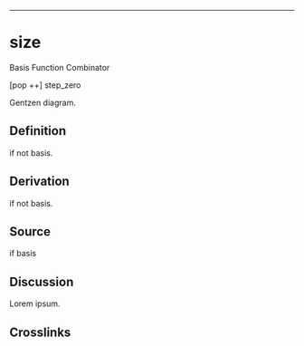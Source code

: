 ------------------------------------------------------------------------

# size

Basis Function Combinator

\[pop ++\] step_zero

Gentzen diagram.

## Definition

if not basis.

## Derivation

if not basis.

## Source

if basis

## Discussion

Lorem ipsum.

## Crosslinks

